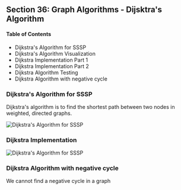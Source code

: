 ## Section 36: Graph Algorithms - Dijsktra's Algorithm

#### Table of Contents
- Dijkstra's Algorithm for SSSP
- Dijkstra's Algorithm Visualization
- Dijkstra Implementation Part 1
- Dijkstra Implementation Part 2
- Dijkstra Algorithm Testing
- Dijkstra Algorithm with negative cycle

### Dijkstra's Algorithm for SSSP

Dijkstra's algorithm is to find the shortest path between two nodes in
weighted, directed graphs.

![Dijkstra's Algorithm for SSSP](https://github.com/lcycstudio/python/tree/master/data_structures/36_dijsktra/dijkstra.png)



### Dijkstra Implementation

![Dijkstra's Algorithm for SSSP](https://github.com/lcycstudio/python/tree/master/data_structures/36_dijsktra/graph.png)



### Dijkstra Algorithm with negative cycle

We cannot find a negative cycle in a graph
